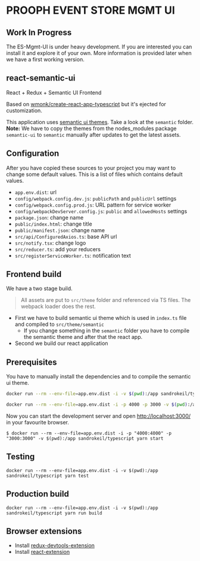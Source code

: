 # PROOPH EVENT STORE MGMT UI


## Work In Progress

The ES-Mgmt-UI is under heavy development. If you are interested you can install it and
explore it of your own. More information is provided later when we have a first working version.

## react-semantic-ui
React + Redux + Semantic UI Frontend

Based on [wmonk/create-react-app-typescript](https://github.com/wmonk/create-react-app-typescript) but it's ejected for customization.

This application uses [semantic ui themes](https://semantic-ui.com/usage/theming.html). Take a look at the `semantic` folder.
**Note:** We have to copy the themes from the nodes_modules package `semantic-ui` to `semantic` manually after updates to get the latest assets.

## Configuration
After you have copied these sources to your project you may want to change some default values.
This is a list of files which contains default values.

- `app.env.dist`: url
- `config/webpack.config.dev.js`: `publicPath` and `publicUrl` settings
- `config/webpack.config.prod.js`: URL pattern for service worker
- `config/webpackDevServer.config.js`: `public` and `allowedHosts` settings
- `package.json`: change name
- `public/index.html`: change title
- `public/manifest.json`: change name
- `src/api/ConfiguredAxios.ts`: base API url
- `src/notify.tsx`: change logo
- `src/reducer.ts`: add your reducers
- `src/registerServiceWorker.ts`: notification text

## Frontend build
We have a two stage build.

> All assets are put to `src/theme` folder and referenced via TS files. The webpack loader does the rest.

- First we have to build semantic ui theme which is used in `index.ts` file and compiled to `src/theme/semantic`
  - If you change something in the `semantic` folder you have to compile the semantic theme and after that the react app.
- Second we build our react application

## Prerequisites
You have to manually install the dependencies and to compile the semantic ui theme.

```bash
docker run --rm --env-file=app.env.dist -i -v $(pwd):/app sandrokeil/typescript yarn install

docker run --rm --env-file=app.env.dist -i -p 4000 -p 3000 -v $(pwd):/app sandrokeil/typescript yarn run semantic
```

Now you can start the development server and open [http://localhost:3000/](http://localhost:3000/) in your favourite browser.

```
$ docker run --rm --env-file=app.env.dist -i -p "4000:4000" -p "3000:3000" -v $(pwd):/app sandrokeil/typescript yarn start
```

## Testing
```
docker run --rm --env-file=app.env.dist -i -v $(pwd):/app sandrokeil/typescript yarn test
```

## Production build
```
docker run --rm --env-file=app.env.dist -i -v $(pwd):/app sandrokeil/typescript yarn run build
```

## Browser extensions

- Install [redux-devtools-extension](https://github.com/zalmoxisus/redux-devtools-extension)
- Install [react-extension](https://chrome.google.com/webstore/detail/react-developer-tools/fmkadmapgofadopljbjfkapdkoienihi)
